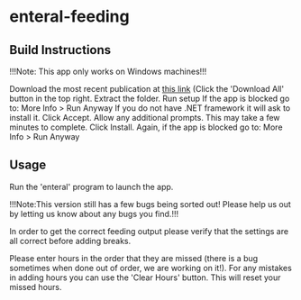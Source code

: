 # enteral-feeding
## Build Instructions
!!!Note: This app only works on Windows machines!!!

Download the most recent publication at [this link](https://drive.google.com/drive/folders/1z9nvC-f0pLY4sKGZO_GOuEa0Vf6S5bVw?usp=sharing) (Click the 'Download All' button in the top right.
Extract the folder.
Run setup
If the app is blocked go to: More Info > Run Anyway
If you do not have .NET framework it will ask to install it. Click Accept.
Allow any additional prompts.
This may take a few minutes to complete.
Click Install.
Again, if the app is blocked go to: More Info > Run Anyway

## Usage
Run the 'enteral' program to launch the app.

!!!Note:This version still has a few bugs being sorted out! Please help us out by letting us know about any bugs you find.!!!

In order to get the correct feeding output please verify that the settings are all correct before adding breaks.

Please enter hours in the order that they are missed (there is a bug sometimes when done out of order, we are working on it!).
For any mistakes in adding hours you can use the 'Clear Hours' button. This will reset your missed hours. 
